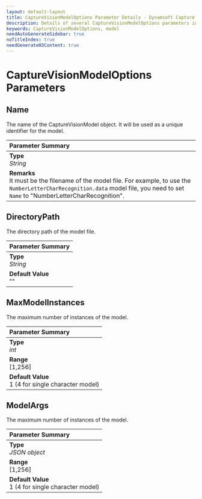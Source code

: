 ```yaml
---
layout: default-layout
title: CaptureVisionModelOptions Parameter Details - Dynamsoft Capture Vision Parameters
description: Details of several CaptureVisionModelOptions parameters in Dynamsoft Capture Vision.
keywords: CaptureVisionModelOptions, model
needAutoGenerateSidebar: true
noTitleIndex: true
needGenerateH3Content: true
---
```


# CaptureVisionModelOptions Parameters

## Name

The name of the CaptureVisionModel object. It will be used as a unique identifier for the model.

| Parameter Summary |
| :------------------- |
| **Type**<br>*String* |
| **Remarks**<br>It must be the filename of the model file. For example, to use the `NumberLetterCharRecognition.data` model file, you need to set `Name` to "NumberLetterCharRecognition". |

## DirectoryPath

The directory path of the model file.

| Parameter Summary |
| :------------------- |
| **Type**<br>*String* |
| **Default Value**<br>"" |

## MaxModelInstances

The maximum number of instances of the model.

| Parameter Summary |
| :------------------- |
| **Type**<br>*int* |
| **Range**<br>[1,256] |
| **Default Value**<br>1 (4 for single character model) |


## ModelArgs

The maximum number of instances of the model.

| Parameter Summary |
| :------------------- |
| **Type**<br>*JSON object* |
| **Range**<br>[1,256] |
| **Default Value**<br>1 (4 for single character model) |
